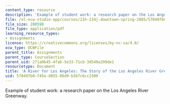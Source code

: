 ```yaml
---
content_type: resource
description: 'Example of student work: a research paper on the Los Angeles River Greenway.'
file: /ol-ocw-studio-app/courses/21h-234j-downtown-spring-2005/570497b0f45ed85586d9b3b7c6cc2309_11026_sherman04.pdf
file_size: 280598
file_type: application/pdf
learning_resource_types:
- Assignments
license: https://creativecommons.org/licenses/by-nc-sa/4.0/
ocw_type: OCWFile
parent_title: Assignments
parent_type: CourseSection
parent_uid: 271a0b45-4fab-5e33-71cb-3d549a299de1
resourcetype: Document
title: 'A River for Los Angeles: The Story of the Los Angeles River Greenway '
uid: 570497b0-f45e-d855-86d9-b3b7c6cc2309
---
```

Example of student work: a research paper on the Los Angeles River Greenway.